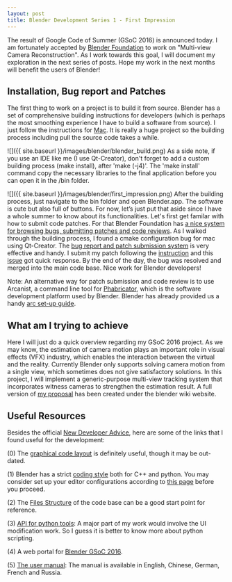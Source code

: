 ```yaml
---
layout: post
title: Blender Development Series 1 - First Impression
---
```

The result of Google Code of Summer (GSoC 2016) is announced today. I am fortunately accepted by [Blender Foundation](https://www.blender.org) to work on "Multi-view Camera Reconstruction". 
As I work towards this goal, I will document my exploration in the next series of posts. Hope my work in the next months will benefit the users of Blender!

## Installation, Bug report and Patches
The first thing to work on a project is to build it from source. 
Blender has a set of comprehensive building instructions for developers (which is perhaps the most smoothing experience I have to build a software from source).
I just follow the instructions for [Mac](https://wiki.blender.org/index.php/Dev:Doc/Building_Blender/Mac). 
It is really a huge project so the building process including pull the source code takes a while. 

![]({{ site.baseurl }}/images/blender/blender_build.png)
As a side note, if you use an IDE like me (I use Qt-Creator), don't forget to add a custom building process (make install), after 'make (-j4)'. 
The 'make install' command copy the necessary libraries to the final application before you can open it in the /bin folder.


![]({{ site.baseurl }}/images/blender/first_impression.png)
After the building process, just navigate to the bin folder and open Blender.app. The software is cute but also full of buttons. 
For now, let’s just put that aside since I have a whole summer to know about its functionalities.
Let's first get familar with how to submit code patches. 
For that Blender Foundation has [a nice system for browsing bugs, submitting patches and code reviews](https://developer.blender.org).
As I walked through the building process, I found a cmake configuration bug for mac using Qt-Creator. 
The [bug report and patch submission system](https://developer.blender.org) is very effective and handy.
I submit my patch following the [instruction](https://wiki.blender.org/index.php/Dev:Doc/Tools/Patches) and this [issue](https://developer.blender.org/D1942) got quick response. 
By the end of the day, the bug was resolved and merged into the main code base. Nice work for Blender developers!

Note: An alternative way for patch submission and code review is to use Arcanist, a command line tool for [Phabricator](http://phabricator.org), which is the software development platform used by Blender. Blender has already provided us a handy [arc set-up guide](https://wiki.blender.org/index.php/Dev:Doc/Tools/Code_Review).

## What am I trying to achieve
Here I will just do a quick overview regarding my GSoC 2016 project. As we may know, the estimation of camera motion plays an important role in visual effects (VFX) industry, which enables the interaction between the virtual and the reality. Currently Blender only supports solving camera motion from a single view, which sometimes does not give satisfactory solutions. In this project, I will implement a generic-purpose multi-view tracking system that incorporates witness cameras to strengthen the estimation result. A full version of [my proposal](https://wiki.blender.org/index.php/User:Tianwei37/GSoC_2016_Proposal) has been created under the blender wiki website.


## Useful Resources
Besides the official [New Developer Advice](https://wiki.blender.org/index.php/Dev:Doc/New_Developer_Advice), here are some of the links that I found useful for the development:

(0) The [graphical code layout](https://www.blender.org/bf/codelayout.jpg) is definitely useful, though it may be out-dated.

(1) Blender has a strict [coding style](https://wiki.blender.org/index.php/Dev:Doc/Code_Style) both for C++ and python. 
You may consider set up your editor configurations according to [this page](https://wiki.blender.org/index.php/Dev:Doc/Code_Style/Configuration) before you proceed.

(2) The [Files Structure](https://wiki.blender.org/index.php/Dev:Doc/Blender_Source/Files_Structure) of the code base can be a good start point for reference.

(3) [API for python tools](https://www.blender.org/api/blender_python_api_2_72_release): A major part of my work would involve the UI modification work. 
So I guess it is better to know more about python scripting.

(4) A web portal for [Blender GSoC 2016](https://wiki.blender.org/index.php/Dev:Ref/GoogleSummerOfCode/2016).

(5) [The user manual](https://www.blender.org/manual/): The manual is available in English, Chinese, German, French and Russia.
